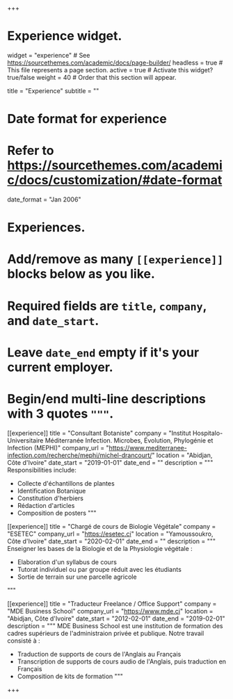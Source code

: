 +++
# Experience widget.
widget = "experience"  # See https://sourcethemes.com/academic/docs/page-builder/
headless = true  # This file represents a page section.
active = true  # Activate this widget? true/false
weight = 40  # Order that this section will appear.

title = "Experience"
subtitle = ""

# Date format for experience
#   Refer to https://sourcethemes.com/academic/docs/customization/#date-format
date_format = "Jan 2006"

# Experiences.
#   Add/remove as many `[[experience]]` blocks below as you like.
#   Required fields are `title`, `company`, and `date_start`.
#   Leave `date_end` empty if it's your current employer.
#   Begin/end multi-line descriptions with 3 quotes `"""`.
[[experience]]
  title = "Consultant Botaniste"
  company = "Institut Hospitalo-Universitaire Méditerranée Infection. Microbes, Évolution, Phylogénie et Infection (MEPHI)"
  company_url = "https://www.mediterranee-infection.com/recherche/mephi/michel-drancourt/"
  location = "Abidjan, Côte d'Ivoire"
  date_start = "2019-01-01"
  date_end = ""
  description = """
  Responsibilities include:
  
  * Collecte d'échantillons de plantes
  * Identification Botanique
  * Constitution d'herbiers
  * Rédaction d'articles
  * Composition de posters
  """


[[experience]]
  title = "Chargé de cours de Biologie Végétale"
  company = "ESETEC"
  company_url = "https://esetec.ci"
  location = "Yamoussoukro, Côte d'Ivoire"
  date_start = "2020-02-01"
  date_end = ""
  description = """
  Enseigner les bases de la Biologie et de la Physiologie végétale : 
  * Elaboration d'un syllabus de cours
  * Tutorat individuel ou par groupe réduit avec les étudiants
  * Sortie de terrain sur une parcelle agricole
  
  """

[[experience]]
  title = "Traducteur Freelance / Office Support"
  company = "MDE Business School"
  company_url = "https://www.mde.ci"
  location = "Abidjan, Côte d'Ivoire"
  date_start = "2012-02-01"
  date_end = "2019-02-01"
  description = """
  MDE Business School est une institution de formation des cadres supérieurs de l'administraion privée et publique. Notre travail consisté à  : 
  * Traduction de supports de cours de l'Anglais au Français
  * Transcription de supports de cours audio de l'Anglais, puis traduction en Français
  * Composition de kits de formation
  """
  
+++
